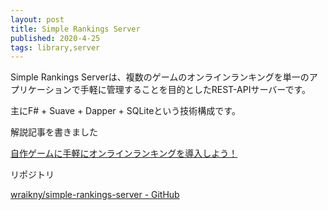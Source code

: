 ```yaml
---
layout: post
title: Simple Rankings Server
published: 2020-4-25
tags: library,server
---
```


Simple Rankings Serverは、複数のゲームのオンラインランキングを単一のアプリケーションで手軽に管理することを目的としたREST-APIサーバーです。

主にF# + Suave + Dapper + SQLiteという技術構成です。

解説記事を書きました

[自作ゲームに手軽にオンラインランキングを導入しよう！ ](https://www.amusement-creators.info/articles/simple-rankings-server/)

リポジトリ

[wraikny/simple-rankings-server - GitHub](https://github.com/wraikny/simple-rankings-server)
